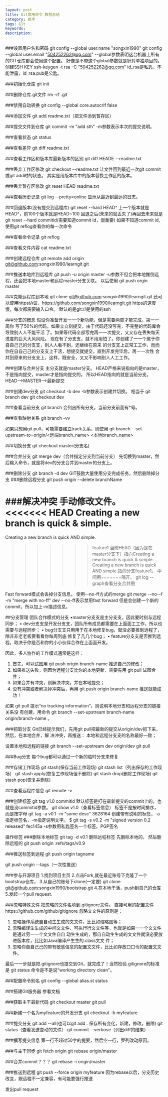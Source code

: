 ```yaml
---
layout: post
title: Git常用命令 教程总结
category: 技术
tags: Git
keywords: 
description: 
---
```



###设置用户名和密码
git config --global user.name "songxin1990"
git config --global user.email "504252262@qq.com"
--global参数表明这台机器上所有的GIT仓库都会使用这个配置。
好像是不带这个global参数就是针对单独项目的。
创建SSH KEY
ssh-keygen -t rsa -C "504252262@qq.com"
id_rsa是私匙，不能泄露，id_rsa.pub是公匙。

###初始化仓库
git init

###删除仓库.git文件
rm -rf .git

###禁用自动转换
git config --global core.autocrlf false

###添加文件
git add readme.txt（把文件添到暂存区）

###提交文件到仓库
git commit -m "add sth"
-m参数表示本次的提交说明。

###查看状态
git status

###查看差异
git diff readme.txt

###查看工作区和版本库最新版本的区别
git diff HEADE --readme.txt

###丢弃工作区修改
git checkout --readme.txt
让文件回到最近一次git commit或git add时的状态。
其实是用版本库中的版本替换工作区的版本。

###丢弃暂存区修改
git reset HEAD readme.txt

###查看历史记录
git log --pretty=online
显示从最近到最远的日志。

###回退版本(没有提交到远程库)
git reset --hard HEAD^
上一个版本就是HEAD^，前100个版本就是HEAD~100
回退之后(未来的就丢失了)再回去未来就是
git reset --hard commitid(需要知道commit id，很重要)
如果不知道commit id,使用git reflog查看你的每一次命令

###查看命令记录
git reflog

###查看文件内容
cat readme.txt

###创建远程仓库
git remote add origin git@github.com:songxin1990/learngit.git

###推送本地库到远程库
git push -u origin master
-u参数不但会把本地推倒远程，还会把本地master和远程master分支关联。
以后使用
git push orgin master

###克隆远程库到本地
git clone git@github.com:songxin1990/learngit.git
还可以使用https协议，https://github.com/songxin1990/learngit.git
https的速度慢，每次都需要输入口令。
默认的是git://是使用的ssh

###分支的概念
假设你准备开发⼀一个新功能，但是需要两周才能完成，第⼀一周你
写了50%的代码，如果⽴立刻提交，由于代码还没写完，不完整的代码库会导致别⼈人不能干活
了。如果等代码全部写完再⼀一次提交，⼜又存在丢失每天进度的巨⼤大⻛风险。
现在有了分⽀支，就不⽤用怕了。你创建了⼀一个属于你⾃自⼰己的分⽀支，别⼈人看不到，还继续在原来
的分⽀支上正常⼯工作，⽽而你在⾃自⼰己的分⽀支上干活，想提交就提交，直到开发完毕后，再⼀一次性
合并到原来的分⽀支上，这样，既安全，⼜又不影响别⼈人⼯工作。

###创建与合并分支
主分支就是master分支。
HEAD严格来说指向的是master，不是指向提交，master才是指向提交的。
所以HEAD指向的就是当前分支。HEAD-->MASTER-->最新提交

###创建dev分支
git checkout -b dev
-b参数表示创建并切换。
相当于
git branch dev
git checkout dev

###查看当前分支
git branch
会列出所有分支，当前分支前面有*号。

###查看映射关系
git branch -vv

如果只想用git pull，可能需要建立track关系，则使用
git branch  --set-upstream-to=origin/<远端branch_name> <本地branch_name>

###切换分支
git checkout master(分支名)

###合并分支
git merge dev（合并指定分支到当前分支）
先切换到master，然后输入命令，就是将dev的分支合并到master的分支上。



###删除分支
git branch -d dev
GIT鼓励大量使用分支完成任务，然后删除掉分支
###删除远程分支
git push origin --delete branchName

###解决冲突
手动修改文件。
<<<<<<< HEAD
Creating a new branch is quick & simple.
=======
Creating a new branch is quick AND simple.
>>>>>>> feature1
当前HEAD（因为是在master分支下）指向Creating a new branch is quick & simple.
Creating a new branch is quick AND simple.指向分支feature1。
中间用=======隔开。
git log --graph查看分支合并图

Fast forward模式会丢掉分支信息。
使用--no-ff方式的merge
git merge --no--f -m "merge with no-ff" dev
--no-ff表示禁用fast forward
但是会创建一个新的commit，所以加上-m描述信息。

##分支管理
团队合作模式的分支
•master分⽀支是主分⽀支，因此要时刻与远程同步；
• dev分⽀支是开发分⽀支，团队所有成员都需要在上⾯面⼯工作，所以也需要与远程同步；
• bug分⽀支只⽤用于在本地修复bug，就没必要推到远程了，除⾮非⽼老板要看看你每周到底
修复了⼏几个bug；
• feature分⽀支是否推到远程，取决于你是否和你的⼩小伙伴合作在上⾯面开发。

因此，多人协作的工作模式通常是这样：
1. 首先，可以试图用 git push origin branch-name 推送自己的修改；
2. 如果推送失败，则因为远程分支比你的本地更新，需要先用 git pull 试图合并；
3. 如果合并有冲突，则解决冲突，并在本地提交；
4. 没有冲突或者解决掉冲突后，再用 git push origin branch-name 推送就能成功！

如果 git pull 提示“no tracking information”，则说明本地分支和远程分支的链接关系没
有创建，用命令 git branch --set-upstream branch-name origin/branch-name 。

###抓取分支
Git已经提示我们，先用git pull把最新的提交从origin/dev抓下来，然后，在本地合并，解
决冲突，再推送：
本地和远程分⽀支的名称最好一致；

设置本地和远程的链接
git branch --set-upstream dev origin/dev
git pull

###Bug分支
每个bug都可以通过一个新的临时分支来修复

###存储工作现场
git stash(保存当前工作现场)
git stash list（列出保存的工作现场）
git stash apply(恢复工作现场但不删除)
git stash drop(删除工作现场)
git stash pop(恢复并删除)

###查看远程库信息
git remote -v

###创建标签
git tag v1.0 commitid
默认标签是打在最新提交的commit上的，也就是没commitid参数。
git show v1.0（查看标签信息）
标签不是按时间排序，而是按字母
git tag -a v0.1 -m "some desc" 3628164
创建带有说明的标签，-a指定标签名，-m指定说明文字。
$ git tag -s v0.2 -m "signed version 0.2 released" fec145a
-s参数用私匙签名一个标签。PGP签名

操作标签
###删除本地标签
git tag -d v0.1
删除远程标签
先删除本地的，
然后删除远程的
git push origin :refs/tags/v0.9

###推送标签到远程
git push origin tagname

git push origin --tags（一次性推送）

###参与开源项目
1.找到项目主页
2.点击Fork,就在最近账号下克隆了一个bootstrap仓库，
3.从自己的账号下clone(一定要)
git clone git@github.com:songxin1990/bootstrap.git
4.在本地干活，push到自己的仓库
5.发起一个pull request.

###忽略特殊文件
把忽略的文件名填到.gitignore文件。
直接可用的配置文件https://github.com/github/gitignore
忽略⽂文件的原则是：
1. 忽略操作系统⾃自动⽣生成的⽂文件，⽐比如缩略图等；
2. 忽略编译⽣生成的中间⽂文件、可执⾏行⽂文件等，也就是如果⼀一个⽂文件是通过另⼀一个⽂文件⾃自
动⽣生成的，那⾃自动⽣生成的⽂文件就没必要放进版本库，⽐比如Java编译产⽣生的.class⽂文
件；
3. 忽略你⾃自⼰己的带有敏感信息的配置⽂文件，⽐比如存放⼝口令的配置⽂文件。

最后⼀一步就是把.gitignore也提交到Git，就完成了！当然检验.gitignore的标准是 git status
命令是不是说“working directory clean"。

###配置命令别名
git config --global alias.st status

###搭建Git服务器
参看文档

###获取主干最新代码
git checkout master
git pull

###新建一个名为myfeature的开发分支
git checkout -b myfeature

###提交分支
git add --all(也可以git add .     保存所有变化，新建，修改，删除)
git status（查看发送变动的文件）
git commit --verbose（列出diff的结果）

###撰写提交信息
第一行不超过50字的提要，然后空一行，罗列改动原因。

###与主干同步
git fetch origin
git rebase origin/master

###合并commit？？？
git rebase -i origin/master

###推送到远程
git push --force origin myfeature
因为rebase以后，分支历史改变，跟远程不一定兼容，有可能要强行推送

发出pull request


